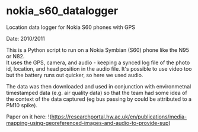 # nokia_s60_datalogger
Location data logger for Nokia S60 phones with GPS

Date: 2010/2011

This is a Python script to run on a Nokia Symbian (S60) phone like the N95 or N82. <br>
It uses the GPS, camera, and audio - keeping a synced log file of the photo id, location, and head position in the audio file.
It's possible to use video too but the battery runs out quicker, so here we used audio.

The data was then downloaded and used in conjunction with environmetnal timestamped data (e.g. air quality data) so that 
the team had some idea of the context of the data captured (eg bus passing by could be attributed to a PM10 spike). 

Paper on it here:
!(https://researchportal.hw.ac.uk/en/publications/media-mapping-using-georeferenced-images-and-audio-to-provide-sup)
